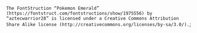 `The FontStruction “Pokemon Emerald”
(https://fontstruct.com/fontstructions/show/1975556) by “aztecwarrior28” is
licensed under a Creative Commons Attribution Share Alike license
(http://creativecommons.org/licenses/by-sa/3.0/).`;
